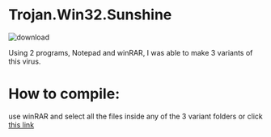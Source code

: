 # Trojan.Win32.Sunshine
![download](https://github.com/DAVIDhaxx666/Trojan.Win32.Sunshine/assets/115798473/7860f829-b476-4f3d-bb5e-0a73be198b27)

Using 2 programs, Notepad and winRAR, I was able to make 3 variants of this virus.
# How to compile:
use winRAR and select all the files inside any of the 3 variant folders or click [this link](http://github.com/ "Title")
